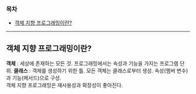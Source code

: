 ### 목차
* [객체 지향 프로그래밍이란?](#객체-지향-프로그래밍이란?)
* * *
## 객체 지향 프로그래밍이란?
__객체__ : 세상에 존재하는 모든 것. 프로그래밍에서는 속성과 기능을 가지는 프로그램 단위.
__클래스__ : 객체를 생성하기 위한 틀. 모든 객체는 클래스로부터 생성. 속성(멤버 변수)과 기능(메서드)으로 구성.  
객체 지향 프로그래밍은 재사용성과 확장성이 좋아진다.